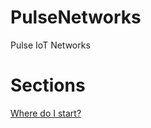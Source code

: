 # PulseNetworks
Pulse IoT Networks


# Sections
[Where do I start?](https://github.com/arkanuddin/PulseNetworks/blob/main/docs/Where%20do%20I%20start)
